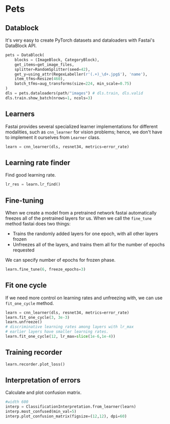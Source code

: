 # Pets

## Datablock
It's very easy to create PyTorch datasets and dataloaders with Fastai's DataBlock API.

```py
pets = DataBlock(
    blocks = (ImageBlock, CategoryBlock),
    get_items=get_image_files, 
    splitter=RandomSplitter(seed=42),
    get_y=using_attr(RegexLabeller(r'(.+)_\d+.jpg$'), 'name'),
    item_tfms=Resize(460),
    batch_tfms=aug_transforms(size=224, min_scale=0.75)
)
dls = pets.dataloaders(path/"images") # dls.train, dls.valid
dls.train.show_batch(nrows=1, ncols=3)
```

## Learners
Fastai provides several specialized learner implementations for different modalities, such as `cnn_learner` for vision problems; hence, we don't have to implement it ourselves from `Learner` class.

```py
learn = cnn_learner(dls, resnet34, metrics=error_rate)
```

## Learning rate finder
Find good learning rate.
```py
lr_res = learn.lr_find()
```

## Fine-tuning
When we create a model from a pretrained network fastai automatically freezes all of the pretrained layers for us. When we call the `fine_tune` method fastai does two things:

- Trains the randomly added layers for one epoch, with all other layers frozen
- Unfreezes all of the layers, and trains them all for the number of epochs requested

We can specify number of epochs for frozen phase.
```py
learn.fine_tune(6, freeze_epochs=3)
```

## Fit one cycle
If we need more control on learning rates and unfreezing with, we can use `fit_one_cycle` method.

```py
learn = cnn_learner(dls, resnet34, metrics=error_rate)
learn.fit_one_cycle(3, 3e-3)
learn.unfreeze()
# discriminative learning rates among layers with lr_max
# earlier layers have smaller learning rates.
learn.fit_one_cycle(12, lr_max=slice(1e-6,1e-4)) 
```
## Training recorder
```py
learn.recorder.plot_loss()
```

## Interpretation of errors
Calculate and plot confusion matrix.
```py
#width 600
interp = ClassificationInterpretation.from_learner(learn)
interp.most_confused(min_val=5)
interp.plot_confusion_matrix(figsize=(12,12), dpi=60)
```